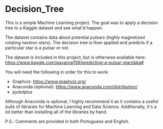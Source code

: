 # Decision_Tree
This is a simple Machine Learning project. The goal was to apply a decision tree to a Kaggle dataset and see what'd happen.

The dataset contains data about potential pulsars (highly magnetized rotating neutron stars). The decision tree is then applied and predicts if a particular star is a pulsar or not.

The dataset is included in this project, but is otherwise available here: https://www.kaggle.com/pavanraj159/predicting-a-pulsar-star/data#

You will need the following in order for this to work:

  - Graphviz: https://www.graphviz.org/
  - Anaconda (optional): https://www.anaconda.com/distribution/
  - pydotplus
  
Although Anaconda is optional, I highly recommend it as it contains a useful suite of libraries for Machine Learning and Data Science. Additionally, it's a lot better than installing all of the libraries by hand.

P.S.: Comments are provided in both Portuguese and English.


